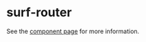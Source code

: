 surf-router
================

See the [component page](http://surfapp.github.io/surf-router/) for more information.
